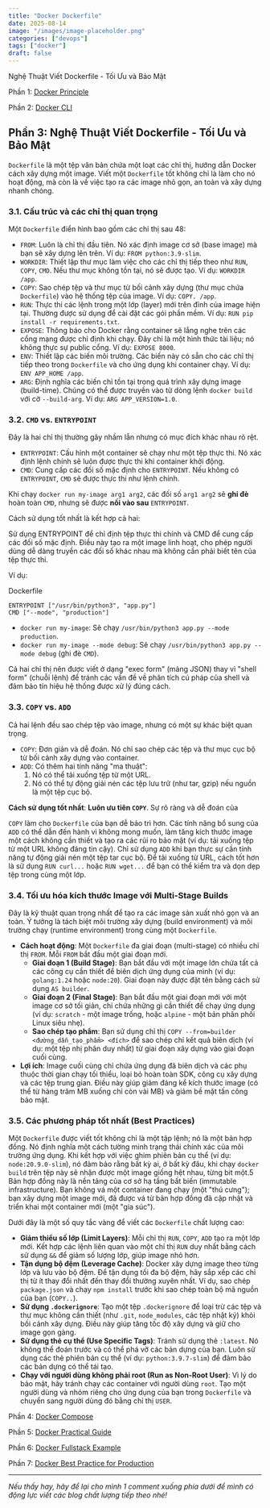 ```yaml
---
title: "Docker Dockerfile"
date: 2025-08-14
image: "/images/image-placeholder.png"
categories: ["devops"]
tags: ["docker"]
draft: false
---
```


Nghệ Thuật Viết Dockerfile - Tối Ưu và Bảo Mật

<!--more-->

Phần 1: [Docker Principle](https://blog.nagih.io.vn/post/docker/docker/)

Phần 2: [Docker CLI](https://blog.nagih.io.vn/post/docker/docker-cli/)

## Phần 3: Nghệ Thuật Viết Dockerfile - Tối Ưu và Bảo Mật

`Dockerfile` là một tệp văn bản chứa một loạt các chỉ thị, hướng dẫn Docker cách xây dựng một image. Viết một `Dockerfile` tốt không chỉ là làm cho nó hoạt động, mà còn là về việc tạo ra các image nhỏ gọn, an toàn và xây dựng nhanh chóng.

### 3.1. Cấu trúc và các chỉ thị quan trọng

Một `Dockerfile` điển hình bao gồm các chỉ thị sau 48:

-   `FROM`: Luôn là chỉ thị đầu tiên. Nó xác định image cơ sở (base image) mà bạn sẽ xây dựng lên trên. Ví dụ: `FROM python:3.9-slim`.
-   `WORKDIR`: Thiết lập thư mục làm việc cho các chỉ thị tiếp theo như `RUN`, `COPY`, `CMD`. Nếu thư mục không tồn tại, nó sẽ được tạo. Ví dụ: `WORKDIR /app`.
-   `COPY`: Sao chép tệp và thư mục từ bối cảnh xây dựng (thư mục chứa `Dockerfile`) vào hệ thống tệp của image. Ví dụ: `COPY. /app`.
-   `RUN`: Thực thi các lệnh trong một lớp (layer) mới trên đỉnh của image hiện tại. Thường được sử dụng để cài đặt các gói phần mềm. Ví dụ: `RUN pip install -r requirements.txt`.
-   `EXPOSE`: Thông báo cho Docker rằng container sẽ lắng nghe trên các cổng mạng được chỉ định khi chạy. Đây chỉ là một hình thức tài liệu; nó không thực sự public cổng. Ví dụ: `EXPOSE 8000`.
-   `ENV`: Thiết lập các biến môi trường. Các biến này có sẵn cho các chỉ thị tiếp theo trong `Dockerfile` và cho ứng dụng khi container chạy. Ví dụ: `ENV APP_HOME /app`.
-   `ARG`: Định nghĩa các biến chỉ tồn tại trong quá trình xây dựng image (build-time). Chúng có thể được truyền vào từ dòng lệnh `docker build` với cờ `--build-arg`. Ví dụ: `ARG APP_VERSION=1.0`.

### 3.2. `CMD` vs. `ENTRYPOINT`

Đây là hai chỉ thị thường gây nhầm lẫn nhưng có mục đích khác nhau rõ rệt.

-   `ENTRYPOINT`: Cấu hình một container sẽ chạy như một tệp thực thi. Nó xác định lệnh chính sẽ luôn được thực thi khi container khởi động.
-   `CMD`: Cung cấp các đối số mặc định cho `ENTRYPOINT`. Nếu không có `ENTRYPOINT`, `CMD` sẽ được thực thi như lệnh chính.

Khi chạy `docker run my-image arg1 arg2`, các đối số `arg1 arg2` sẽ **ghi đè** hoàn toàn `CMD`, nhưng sẽ được **nối vào sau** `ENTRYPOINT`.

Cách sử dụng tốt nhất là kết hợp cả hai:

Sử dụng ENTRYPOINT để chỉ định tệp thực thi chính và CMD để cung cấp các đối số mặc định. Điều này tạo ra một image linh hoạt, cho phép người dùng dễ dàng truyền các đối số khác nhau mà không cần phải biết tên của tệp thực thi.

Ví dụ:

Dockerfile

```
ENTRYPOINT ["/usr/bin/python3", "app.py"]
CMD ["--mode", "production"]
```

-   `docker run my-image`: Sẽ chạy `/usr/bin/python3 app.py --mode production`.
-   `docker run my-image --mode debug`: Sẽ chạy `/usr/bin/python3 app.py --mode debug` (ghi đè `CMD`).

Cả hai chỉ thị nên được viết ở dạng "exec form" (mảng JSON) thay vì "shell form" (chuỗi lệnh) để tránh các vấn đề về phân tích cú pháp của shell và đảm bảo tín hiệu hệ thống được xử lý đúng cách.

### 3.3. `COPY` vs. `ADD`

Cả hai lệnh đều sao chép tệp vào image, nhưng có một sự khác biệt quan trọng.

-   `COPY`: Đơn giản và dễ đoán. Nó chỉ sao chép các tệp và thư mục cục bộ từ bối cảnh xây dựng vào container.
-   `ADD`: Có thêm hai tính năng "ma thuật":
    1. Nó có thể tải xuống tệp từ một URL.
    2. Nó có thể tự động giải nén các tệp lưu trữ (như tar, gzip) nếu nguồn là một tệp cục bộ.

**Cách sử dụng tốt nhất**: **Luôn ưu tiên `COPY`**. Sự rõ ràng và dễ đoán của

`COPY` làm cho `Dockerfile` của bạn dễ bảo trì hơn. Các tính năng bổ sung của `ADD` có thể dẫn đến hành vi không mong muốn, làm tăng kích thước image một cách không cần thiết và tạo ra các rủi ro bảo mật (ví dụ: tải xuống tệp từ một URL không đáng tin cậy). Chỉ sử dụng `ADD` khi bạn thực sự cần tính năng tự động giải nén một tệp tar cục bộ. Để tải xuống từ URL, cách tốt hơn là sử dụng `RUN curl...` hoặc `RUN wget...` để bạn có thể kiểm tra và dọn dẹp tệp trong cùng một lớp.

### 3.4. Tối ưu hóa kích thước Image với Multi-Stage Builds

Đây là kỹ thuật quan trọng nhất để tạo ra các image sản xuất nhỏ gọn và an toàn. Ý tưởng là tách biệt môi trường xây dựng (build environment) và môi trường chạy (runtime environment) trong cùng một `Dockerfile`.

-   **Cách hoạt động**: Một `Dockerfile` đa giai đoạn (multi-stage) có nhiều chỉ thị `FROM`. Mỗi `FROM` bắt đầu một giai đoạn mới.
    -   **Giai đoạn 1 (Build Stage)**: Bạn bắt đầu với một image lớn chứa tất cả các công cụ cần thiết để biên dịch ứng dụng của mình (ví dụ: `golang:1.24` hoặc `node:20`). Giai đoạn này được đặt tên bằng cách sử dụng `AS builder`.
    -   **Giai đoạn 2 (Final Stage)**: Bạn bắt đầu một giai đoạn mới với một image cơ sở tối giản, chỉ chứa những gì cần thiết để chạy ứng dụng (ví dụ: `scratch` - một image trống, hoặc `alpine` - một bản phân phối Linux siêu nhẹ).
    -   **Sao chép tạo phẩm**: Bạn sử dụng chỉ thị `COPY --from=builder <đường_dẫn_tạo_phẩm> <đích>` để sao chép chỉ kết quả biên dịch (ví dụ: một tệp nhị phân duy nhất) từ giai đoạn xây dựng vào giai đoạn cuối cùng.
-   **Lợi ích**: Image cuối cùng chỉ chứa ứng dụng đã biên dịch và các phụ thuộc thời gian chạy tối thiểu, loại bỏ hoàn toàn SDK, công cụ xây dựng và các tệp trung gian. Điều này giúp giảm đáng kể kích thước image (có thể từ hàng trăm MB xuống chỉ còn vài MB) và giảm bề mặt tấn công bảo mật.

### 3.5. Các phương pháp tốt nhất (Best Practices)

Một `Dockerfile` được viết tốt không chỉ là một tập lệnh; nó là một bản hợp đồng. Nó định nghĩa một cách tường minh trạng thái chính xác của môi trường ứng dụng. Khi kết hợp với việc ghim phiên bản cụ thể (ví dụ: `node:20.9.0-slim`), nó đảm bảo rằng bất kỳ ai, ở bất kỳ đâu, khi chạy `docker build` trên tệp này sẽ nhận được một image giống hệt nhau, từng bit một.5 Bản hợp đồng này là nền tảng của cơ sở hạ tầng bất biến (immutable infrastructure). Bạn không vá một container đang chạy (một "thú cưng"); bạn xây dựng một image mới, đã được vá từ bản hợp đồng đã cập nhật và triển khai một container mới (một "gia súc").

Dưới đây là một số quy tắc vàng để viết các `Dockerfile` chất lượng cao:

-   **Giảm thiểu số lớp (Limit Layers)**: Mỗi chỉ thị `RUN`, `COPY`, `ADD` tạo ra một lớp mới. Kết hợp các lệnh liên quan vào một chỉ thị `RUN` duy nhất bằng cách sử dụng `&&` để giảm số lượng lớp, giúp image nhỏ hơn.
-   **Tận dụng bộ đệm (Leverage Cache)**: Docker xây dựng image theo từng lớp và lưu vào bộ đệm. Để tận dụng tối đa bộ đệm, hãy sắp xếp các chỉ thị từ ít thay đổi nhất đến thay đổi thường xuyên nhất. Ví dụ, sao chép `package.json` và chạy `npm install` trước khi sao chép toàn bộ mã nguồn của bạn (`COPY..`).
-   **Sử dụng `.dockerignore`**: Tạo một tệp `.dockerignore` để loại trừ các tệp và thư mục không cần thiết (như `.git`, `node_modules`, các tệp nhật ký) khỏi bối cảnh xây dựng. Điều này giúp tăng tốc độ xây dựng và giữ cho image gọn gàng.
-   **Sử dụng thẻ cụ thể (Use Specific Tags)**: Tránh sử dụng thẻ `:latest`. Nó không thể đoán trước và có thể phá vỡ các bản dựng của bạn. Luôn sử dụng các thẻ phiên bản cụ thể (ví dụ: `python:3.9.7-slim`) để đảm bảo các bản dựng có thể tái tạo.
-   **Chạy với người dùng không phải root (Run as Non-Root User)**: Vì lý do bảo mật, hãy tránh chạy các container với người dùng `root`. Tạo một người dùng và nhóm riêng cho ứng dụng của bạn trong `Dockerfile` và chuyển sang người dùng đó bằng chỉ thị `USER`.

Phần 4: [Docker Compose](https://blog.nagih.io.vn/post/docker/docker-compose/)

Phần 5: [Docker Practical Guide](https://blog.nagih.io.vn/post/docker/docker-practical-guide/)

Phần 6: [Docker Fullstack Example](https://blog.nagih.io.vn/post/docker/docker-fullstack-example/)

Phần 7: [Docker Best Practice for Production](https://blog.nagih.io.vn/post/docker/docker-best-practice-for-production/)

---

_Nếu thấy hay, hãy để lại cho mình 1 comment xuống phía dưới để mình có động lực viết các blog chất lượng tiếp theo nhé!_
